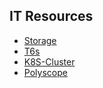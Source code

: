 ## IT Resources 
- [Storage](Storage.md)
- [T6s](T6s.md)
- [K8S-Cluster](K8S-Cluster.md)
- [Polyscope](Polyscope.md)
